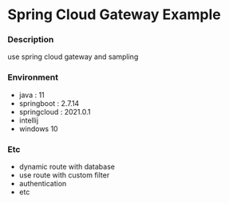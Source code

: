 # Spring Cloud Gateway Example

### Description
use spring cloud gateway and sampling 

### Environment
- java : 11
- springboot : 2.7.14
- springcloud : 2021.0.1
- intellij 
- windows 10

### Etc
- dynamic route with database
- use route with custom filter
- authentication
- etc